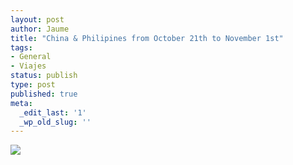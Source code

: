 ```yaml
---
layout: post
author: Jaume
title: "China & Philipines from October 21th to November 1st"
tags:
- General
- Viajes
status: publish
type: post
published: true
meta:
  _edit_last: '1'
  _wp_old_slug: ''
---
```

<img src="http://maps.googleapis.com/maps/api/staticmap?size=640x300&maptype=roadmap\
&markers=size:mid%7Ccolor:red%7CBeijing%7CShanghai%7CCoron,palawan&sensor=false"/>
